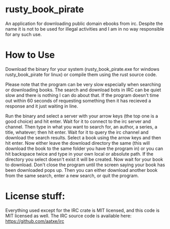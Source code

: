 # rusty_book_pirate
An application for downloading public domain ebooks from irc. Despite the name it is not to be used for illegal activities and I am in no way responsible for any such use.

# How to Use
Download the binary for your system (rusty_book_pirate.exe for windows rusty_book_pirate for linux) or compile them using the rust source code.

Please note that the program can be very slow especially when searching or downloading books. The search and download bots in IRC can be quiet slow and there is nothing I can do about that. If the program doesn't time out within 60 seconds of requesting something then it has recieved a response and it just waiting in line.

Run the binary and select a server with your arrow keys (the top one is a good choice) and hit enter. Wait for it to connect to the irc server and channel. Then type in what you want to search for, an author, a series, a title, whatever; then hit enter. Wait for it to query the irc channel and download the search results. Select a book using the arrow keys and then hit enter. Now either leave the download directory the same (this will download the book to the same folder you have the program in) or you can hit backspace twice and type in your own local or absolute path. If the directory you select doesn't exist it will be created. Now wait for your book to download. Don't close the program until the screen saying your book has been downloaded pops up. Then you can either download another book from the same search, enter a new search, or quit the program.

# License stuff:
Everything used except for the IRC crate is MIT licensed, and this code is MIT licensed as well. The IRC source code is available here: https://github.com/aatxe/irc

